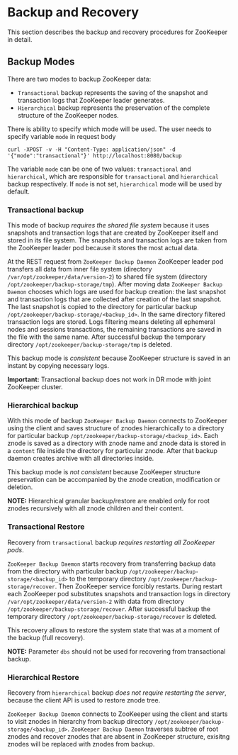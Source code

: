 # Backup and Recovery

This section describes the backup and recovery procedures for ZooKeeper in detail.

## Backup Modes

There are two modes to backup ZooKeeper data:

* `Transactional` backup represents the saving of the snapshot and transaction logs that ZooKeeper
  leader generates.
* `Hierarchical` backup represents the preservation of the complete structure of the ZooKeeper nodes.

There is ability to specify which mode will be used. The user needs to
specify variable `mode` in request body

```
curl -XPOST -v -H "Content-Type: application/json" -d '{"mode":"transactional"}' http://localhost:8080/backup
```

The variable `mode` can be one of two values: `transactional` and `hierarchical`, which are responsible
for `transactional` and `hierarchical` backup respectively. If `mode` is not set, `hierarchical` mode will be used by default.

### Transactional backup

This mode of backup *requires the shared file system* because it uses snapshots and transaction logs
that are created by ZooKeeper itself and stored in its file system. The snapshots and transaction
logs are taken from the ZooKeeper leader pod because it stores the most actual data.

At the REST request from `ZooKeeper Backup Daemon` ZooKeeper leader pod transfers all data from
inner file system (directory `/var/opt/zookeeper/data/version-2`) to shared file system (directory
`/opt/zookeeper/backup-storage/tmp`). After moving data `ZooKeeper Backup Daemon` chooses which
logs are used for backup creation: the last snapshot and transaction logs that are collected after
creation of the last snapshot. The last snapshot is copied to the directory for particular backup
`/opt/zookeeper/backup-storage/<backup_id>`. In the same directory filtered transaction logs are
stored. Logs filtering means deleting all ephemeral nodes and sessions transactions, the remaining
transactions are saved in the file with the same name. After successful backup the temporary
directory `/opt/zookeeper/backup-storage/tmp` is deleted.

This backup mode is *consistent* because ZooKeeper structure is saved in an instant by copying
necessary logs.

**Important:** Transactional backup does not work in DR mode with joint ZooKeeper cluster.

### Hierarchical backup

With this mode of backup `ZooKeeper Backup Daemon` connects to ZooKeeper using the client and saves structure of znodes
hierarchically to a directory for particular backup `/opt/zookeeper/backup-storage/<backup_id>`.
Each znode is saved as a directory with znode name and znode data is stored in a `content` file
inside the directory for particular znode. After that backup daemon creates archive with all directories inside.

This backup mode is *not consistent* because ZooKeeper structure preservation can be accompanied by
the znode creation, modification or deletion.

**NOTE:** Hierarchical granular backup/restore are enabled only for root znodes recursively with all znode children and their content.

### Transactional Restore

Recovery from `transactional` backup *requires restarting all ZooKeeper pods*.

`ZooKeeper Backup Daemon` starts recovery from transferring backup data from the directory with
particular backup `/opt/zookeeper/backup-storage/<backup_id>` to the temporary directory
`/opt/zookeeper/backup-storage/recover`. Then ZooKeeper service forcibly restarts. During restart
each ZooKeeper pod substitutes snapshots and transaction logs in directory
`/var/opt/zookeeper/data/version-2` with data from directory `/opt/zookeeper/backup-storage/recover`.
After successful backup the temporary directory `/opt/zookeeper/backup-storage/recover` is deleted.

This recovery allows to restore the system state that was at a moment of the backup (full recovery).

**NOTE:** Parameter `dbs` should not be used for recovering from transactional backup.

### Hierarchical Restore

Recovery from `hierarchical` backup *does not require restarting the server*, because the client API
is used to restore znode tree.

`ZooKeeper Backup Daemon` connects to ZooKeeper using the client and starts to visit znodes in
hierarchy from backup directory `/opt/zookeeper/backup-storage/<backup_id>`. `ZooKeeper Backup Daemon`
traverses subtree of root znodes and recover znodes that are absent in ZooKeeper structure, exisitng znodes will be replaced with znodes from backup.